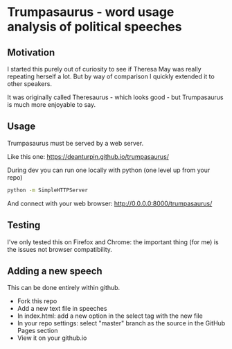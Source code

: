 # Trumpasaurus - word usage analysis of political speeches

## Motivation

I started this purely out of curiosity to see if Theresa May was really repeating
herself a lot. But by way of comparison I quickly extended it to other speakers. 

It was originally called Theresaurus - which looks good - but Trumpasaurus is much
more enjoyable to say.

## Usage

Trumpasaurus must be served by a web server.

Like this one: https://deanturpin.github.io/trumpasaurus/

During dev you can run one locally with python (one level up from your repo)
```bash
python -m SimpleHTTPServer
```

And connect with your web browser: http://0.0.0.0:8000/trumpasaurus/

## Testing

I've only tested this on Firefox and Chrome: the important thing (for me) is the issues
not browser compatibility. 

## Adding a new speech

This can be done entirely within github.

- Fork this repo
- Add a new text file in speeches
- In index.html: add a new option in the select tag with the new file
- In your repo settings: select "master" branch as the source in the GitHub
	Pages section
- View it on your github.io

